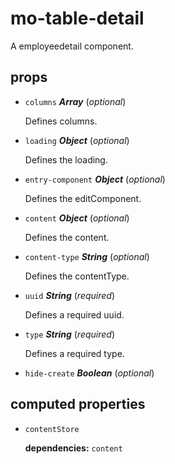 # mo-table-detail 

A employeedetail component. 

## props 

- `columns` ***Array*** (*optional*) 

  Defines columns. 

- `loading` ***Object*** (*optional*) 

  Defines the loading. 

- `entry-component` ***Object*** (*optional*) 

  Defines the editComponent. 

- `content` ***Object*** (*optional*) 

  Defines the content. 

- `content-type` ***String*** (*optional*) 

  Defines the contentType. 

- `uuid` ***String*** (*required*) 

  Defines a required uuid. 

- `type` ***String*** (*required*) 

  Defines a required type. 

- `hide-create` ***Boolean*** (*optional*) 

## computed properties 

- `contentStore` 

   **dependencies:** `content` 


